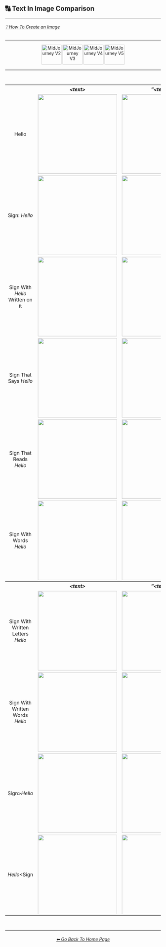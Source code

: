 <h2>🔠 Text In Image Comparison</h2>

<hr><!--------------->

<h6><a href="F://GitHubRepo/MidJourney-Styles-and-Keywords-Reference/wiki/%E2%9D%94-How-To-Guide#-creating-an-image">❔ How To Create an Image</a></h6>

<hr><!--------------->

<div align="center">

[<img src="F://GitHubRepo/MidJourney-Styles-and-Keywords-Reference/Images/Repo_Parts/Buttons/Version_Buttons/button_version_V2_inactive.webp?raw=true" alt="MidJourney V2" height="64" />](F://GitHubRepo/MidJourney-Styles-and-Keywords-Reference/Pages/MJ_V2/Comparison_Pages/Prompt_Writing/Text_In_Image_Comparison.md)
[<img src="F://GitHubRepo/MidJourney-Styles-and-Keywords-Reference/Images/Repo_Parts/Buttons/Version_Buttons/button_version_V3_active.webp?raw=true" alt="MidJourney V3" height="64" />](F://GitHubRepo/MidJourney-Styles-and-Keywords-Reference/Pages/MJ_V3/Comparison_Pages/Prompt_Writing/Text_In_Image_Comparison.md)
[<img src="F://GitHubRepo/MidJourney-Styles-and-Keywords-Reference/Images/Repo_Parts/Buttons/Version_Buttons/button_version_V4_inactive.webp?raw=true" alt="MidJourney V4" height="64" />](F://GitHubRepo/MidJourney-Styles-and-Keywords-Reference/Pages/MJ_V4/Comparison_Pages/Prompt_Writing/Text_In_Image_Comparison.md)
[<img src="F://GitHubRepo/MidJourney-Styles-and-Keywords-Reference/Images/Repo_Parts/Buttons/Version_Buttons/button_version_V5_Alpha_inactive.webp?raw=true" alt="MidJourney V5" height="64" />](F://GitHubRepo/MidJourney-Styles-and-Keywords-Reference/Pages/MJ_V5/Comparison_Pages/Prompt_Writing/Text_In_Image_Comparison.md)

</div>

<hr>
<br>

<div align="center">

<table>
    <tr align=center valign=middle>
        <th></th>
        <th><i>&#60;text&#62;</i></th>
        <th><i>"&#60;text&#62;"</i></th>
        <th><i>'&#60;text&#62;'</i></th>
        <th><i>: &#60;text&#62;</i></th>
        <th><i>"&#60;text&#62;"::&#60;prompt&#62;</i></th>
    </tr>
    <tr align=center valign=middle>
        <td>Hello</td>
        <td><img src="F://GitHubRepo/MidJourney-Styles-and-Keywords-Reference/Images/MJ_V3/Comparison_Page_Images/Text_In_Image_Comparison/Text/Hello.webp?raw=true" width="256" /></td>
        <td><img src="F://GitHubRepo/MidJourney-Styles-and-Keywords-Reference/Images/MJ_V3/Comparison_Page_Images/Text_In_Image_Comparison/Text_With_Quotes/Hello.webp?raw=true" width="256" /></td>
        <td><img src="F://GitHubRepo/MidJourney-Styles-and-Keywords-Reference/Images/MJ_V3/Comparison_Page_Images/Text_In_Image_Comparison/Text_With_Apostrophes/Hello.webp?raw=true" width="256" /></td>
        <td>-</td>
        <td>-</td>
    </tr>
    <tr align=center valign=middle>
        <td>Sign: <i>Hello</i></td>
        <td><img src="F://GitHubRepo/MidJourney-Styles-and-Keywords-Reference/Images/MJ_V3/Comparison_Page_Images/Text_In_Image_Comparison/Text_With_Colon/Sign_Hello.webp?raw=true" width="256" /></td>
        <td><img src="F://GitHubRepo/MidJourney-Styles-and-Keywords-Reference/Images/MJ_V3/Comparison_Page_Images/Text_In_Image_Comparison/Text_With_Colon/Sign_''Hello''.webp?raw=true" width="256" /></td>
        <td><img src="F://GitHubRepo/MidJourney-Styles-and-Keywords-Reference/Images/MJ_V3/Comparison_Page_Images/Text_In_Image_Comparison/Text_With_Colon/Sign_'Hello'.webp?raw=true" width="256" /></td>
        <td>-</td>
        <td><img src="F://GitHubRepo/MidJourney-Styles-and-Keywords-Reference/Images/MJ_V3/Comparison_Page_Images/Text_In_Image_Comparison/Text_With_Quotes_And_Double_Colons/Sign-colon-_Hello.webp?raw=true" width="256" /></td>
    </tr>
    <tr align=center valign=middle>
        <td>Sign With <i>Hello</i> Written on it</td><td><img src="F://GitHubRepo/MidJourney-Styles-and-Keywords-Reference/Images/MJ_V3/Comparison_Page_Images/Text_In_Image_Comparison/Text/Sign_With_Hello_Written_on_it.webp?raw=true" width="256" /></td>
        <td><img src="F://GitHubRepo/MidJourney-Styles-and-Keywords-Reference/Images/MJ_V3/Comparison_Page_Images/Text_In_Image_Comparison/Text_With_Quotes/Sign_With_Hello_Written_on_it.webp?raw=true" width="256" /></td>
        <td><img src="F://GitHubRepo/MidJourney-Styles-and-Keywords-Reference/Images/MJ_V3/Comparison_Page_Images/Text_In_Image_Comparison/Text_With_Apostrophes/Sign_With_Hello_Written_on_it.webp?raw=true" width="256" /></td>
        <td>-</td>
        <td>-</td>
    </tr>
    <tr align=center valign=middle>
        <td>Sign That Says <i>Hello</i></td><td><img src="F://GitHubRepo/MidJourney-Styles-and-Keywords-Reference/Images/MJ_V3/Comparison_Page_Images/Text_In_Image_Comparison/Text/Sign_That_Says_Hello.webp?raw=true" width="256" /></td>
        <td><img src="F://GitHubRepo/MidJourney-Styles-and-Keywords-Reference/Images/MJ_V3/Comparison_Page_Images/Text_In_Image_Comparison/Text_With_Quotes/Sign_That_Says_Hello.webp?raw=true" width="256" /></td>
        <td><img src="F://GitHubRepo/MidJourney-Styles-and-Keywords-Reference/Images/MJ_V3/Comparison_Page_Images/Text_In_Image_Comparison/Text_With_Apostrophes/Sign_That_Says_Hello.webp?raw=true" width="256" /></td>
        <td><img src="F://GitHubRepo/MidJourney-Styles-and-Keywords-Reference/Images/MJ_V3/Comparison_Page_Images/Text_In_Image_Comparison/Text_With_Colon/Sign_That_Says_Hello.webp?raw=true" width="256" /></td>
        <td><img src="F://GitHubRepo/MidJourney-Styles-and-Keywords-Reference/Images/MJ_V3/Comparison_Page_Images/Text_In_Image_Comparison/Text_With_Quotes_And_Double_Colons/Sign_That_Says_Hello.webp?raw=true" width="256" /></td>
    </tr>
    <tr align=center valign=middle>
        <td>Sign That Reads <i>Hello</i></td><td><img src="F://GitHubRepo/MidJourney-Styles-and-Keywords-Reference/Images/MJ_V3/Comparison_Page_Images/Text_In_Image_Comparison/Text/Sign_That_Reads_Hello.webp?raw=true" width="256" /></td>
        <td><img src="F://GitHubRepo/MidJourney-Styles-and-Keywords-Reference/Images/MJ_V3/Comparison_Page_Images/Text_In_Image_Comparison/Text_With_Quotes/Sign_That_Reads_Hello.webp?raw=true" width="256" /></td>
        <td><img src="F://GitHubRepo/MidJourney-Styles-and-Keywords-Reference/Images/MJ_V3/Comparison_Page_Images/Text_In_Image_Comparison/Text_With_Apostrophes/Sign_That_Reads_Hello.webp?raw=true" width="256" /></td>
        <td><img src="F://GitHubRepo/MidJourney-Styles-and-Keywords-Reference/Images/MJ_V3/Comparison_Page_Images/Text_In_Image_Comparison/Text_With_Colon/Sign_That_Reads_Hello.webp?raw=true" width="256" /></td>
        <td><img src="F://GitHubRepo/MidJourney-Styles-and-Keywords-Reference/Images/MJ_V3/Comparison_Page_Images/Text_In_Image_Comparison/Text_With_Quotes_And_Double_Colons/Sign_That_Reads_Hello.webp?raw=true" width="256" /></td>
    </tr>
    <tr align=center valign=middle>
        <td>Sign With Words <i>Hello</i></td><td><img src="F://GitHubRepo/MidJourney-Styles-and-Keywords-Reference/Images/MJ_V3/Comparison_Page_Images/Text_In_Image_Comparison/Text/Sign_With_Words_Hello.webp?raw=true" width="256" /></td>
        <td><img src="F://GitHubRepo/MidJourney-Styles-and-Keywords-Reference/Images/MJ_V3/Comparison_Page_Images/Text_In_Image_Comparison/Text_With_Quotes/Sign_With_Words_Hello.webp?raw=true" width="256" /></td>
        <td><img src="F://GitHubRepo/MidJourney-Styles-and-Keywords-Reference/Images/MJ_V3/Comparison_Page_Images/Text_In_Image_Comparison/Text_With_Apostrophes/Sign_With_Words_Hello.webp?raw=true" width="256" /></td>
        <td><img src="F://GitHubRepo/MidJourney-Styles-and-Keywords-Reference/Images/MJ_V3/Comparison_Page_Images/Text_In_Image_Comparison/Text_With_Colon/Sign_With_Words_Hello.webp?raw=true" width="256" /></td>
        <td><img src="F://GitHubRepo/MidJourney-Styles-and-Keywords-Reference/Images/MJ_V3/Comparison_Page_Images/Text_In_Image_Comparison/Text_With_Quotes_And_Double_Colons/Sign_With_Words_Hello.webp?raw=true" width="256" /></td>
    </tr>
    <tr align=center valign=middle>
    </tr>
    <tr align=center valign=middle>
        <th></th>
        <th><i>&#60;text&#62;</i></th>
        <th><i>"&#60;text&#62;"</i></th>
        <th><i>'&#60;text&#62;'</i></th>
        <th><i>: &#60;text&#62;</i></th>
        <th><i>"&#60;text&#62;"::&#60;prompt&#62;</i></th>
    </tr>
    <tr align=center valign=middle>
        <td>Sign With Written Letters <i>Hello</i></td><td><img src="F://GitHubRepo/MidJourney-Styles-and-Keywords-Reference/Images/MJ_V3/Comparison_Page_Images/Text_In_Image_Comparison/Text/Sign_With_Written_Letters_Hello.webp?raw=true" width="256" /></td>
        <td><img src="F://GitHubRepo/MidJourney-Styles-and-Keywords-Reference/Images/MJ_V3/Comparison_Page_Images/Text_In_Image_Comparison/Text_With_Quotes/Sign_With_Written_Letters_Hello.webp?raw=true" width="256" /></td>
        <td><img src="F://GitHubRepo/MidJourney-Styles-and-Keywords-Reference/Images/MJ_V3/Comparison_Page_Images/Text_In_Image_Comparison/Text_With_Apostrophes/Sign_With_Written_Letters_Hello.webp?raw=true" width="256" /></td>
        <td><img src="F://GitHubRepo/MidJourney-Styles-and-Keywords-Reference/Images/MJ_V3/Comparison_Page_Images/Text_In_Image_Comparison/Text_With_Colon/Sign_With_Written_Letters_Hello.webp?raw=true" width="256" /></td>
        <td><img src="F://GitHubRepo/MidJourney-Styles-and-Keywords-Reference/Images/MJ_V3/Comparison_Page_Images/Text_In_Image_Comparison/Text_With_Quotes_And_Double_Colons/Sign_With_Written_Letters_Hello.webp?raw=true" width="256" /></td>
    </tr>
    <tr align=center valign=middle>
        <td>Sign With Written Words <i>Hello</i></td><td><img src="F://GitHubRepo/MidJourney-Styles-and-Keywords-Reference/Images/MJ_V3/Comparison_Page_Images/Text_In_Image_Comparison/Text/Sign_With_Written_Words_Hello.webp?raw=true" width="256" /></td>
        <td><img src="F://GitHubRepo/MidJourney-Styles-and-Keywords-Reference/Images/MJ_V3/Comparison_Page_Images/Text_In_Image_Comparison/Text_With_Quotes/Sign_With_Written_Words_Hello.webp?raw=true" width="256" /></td>
        <td><img src="F://GitHubRepo/MidJourney-Styles-and-Keywords-Reference/Images/MJ_V3/Comparison_Page_Images/Text_In_Image_Comparison/Text_With_Apostrophes/Sign_With_Written_Words_Hello.webp?raw=true" width="256" /></td>
        <td><img src="F://GitHubRepo/MidJourney-Styles-and-Keywords-Reference/Images/MJ_V3/Comparison_Page_Images/Text_In_Image_Comparison/Text_With_Colon/Sign_With_Written_Words_Hello.webp?raw=true" width="256" /></td>
        <td><img src="F://GitHubRepo/MidJourney-Styles-and-Keywords-Reference/Images/MJ_V3/Comparison_Page_Images/Text_In_Image_Comparison/Text_With_Quotes_And_Double_Colons/Sign_With_Written_Words_Hello.webp?raw=true" width="256" /></td>
    </tr>
    <tr align=center valign=middle>
        <td>Sign&#62;<i>Hello</i></td><td><img src="F://GitHubRepo/MidJourney-Styles-and-Keywords-Reference/Images/MJ_V3/Comparison_Page_Images/Text_In_Image_Comparison/Text/Sign^Hello.webp?raw=true" width="256" /></td>
        <td><img src="F://GitHubRepo/MidJourney-Styles-and-Keywords-Reference/Images/MJ_V3/Comparison_Page_Images/Text_In_Image_Comparison/Text_With_Quotes/Sign^Hello.webp?raw=true" width="256" /></td>
        <td><img src="F://GitHubRepo/MidJourney-Styles-and-Keywords-Reference/Images/MJ_V3/Comparison_Page_Images/Text_In_Image_Comparison/Text_With_Apostrophes/Sign^Hello.webp?raw=true" width="256" /></td>
        <td>-</td>
        <td><img src="F://GitHubRepo/MidJourney-Styles-and-Keywords-Reference/Images/MJ_V3/Comparison_Page_Images/Text_In_Image_Comparison/Text_With_Quotes_And_Double_Colons/Sign^Hello.webp?raw=true" width="256" /></td>
    </tr>
    <tr align=center valign=middle>
        <td><i>Hello</i>&#60;Sign</td><td><img src="F://GitHubRepo/MidJourney-Styles-and-Keywords-Reference/Images/MJ_V3/Comparison_Page_Images/Text_In_Image_Comparison/Text/Hello^Sign.webp?raw=true" width="256" /></td>
        <td><img src="F://GitHubRepo/MidJourney-Styles-and-Keywords-Reference/Images/MJ_V3/Comparison_Page_Images/Text_In_Image_Comparison/Text_With_Quotes/Hello^Sign.webp?raw=true" width="256" /></td>
        <td><img src="F://GitHubRepo/MidJourney-Styles-and-Keywords-Reference/Images/MJ_V3/Comparison_Page_Images/Text_In_Image_Comparison/Text_With_Apostrophes/Hello^Sign.webp?raw=true" width="256" /></td>
        <td>-</td>
        <td>-</td>
    </tr>
</table>

</div>

<br>

<hr><!--------------->
<div align="center">
<h6><a href="F://GitHubRepo/MidJourney-Styles-and-Keywords-Reference/README.md">⬅ Go Back To Home Page</a></h6>
</div>